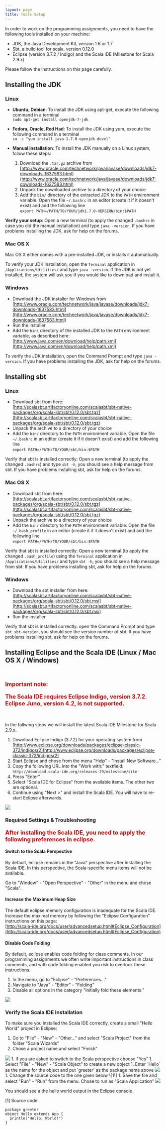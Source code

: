 ```yaml
---
layout: page
title: Tools Setup
---
```


<style type="text/css">
.bigwarn {
  color: #D00000;
  font-weight: bold;
  font-size: 1.3em;
  font-height: 100%;
}
</style>


In order to work on the programming assignments, you need to have the following tools installed on your machine:

 - JDK, the Java Development Kit, version 1.6 or 1.7
 - Sbt, a build tool for scala, version 0.12.0
 - Eclipse (version 3.7.2 / Indigo) and the Scala IDE (Milestone for Scala 2.9.x)

Please follow the instructions on this page carefully.

## Installing the JDK

### Linux
* **Ubuntu, Debian**: To install the JDK using apt-get, execute the following command in a terminal  
`sudo apt-get install openjdk-7-jdk`

* **Fedora, Oracle, Red Had**: To install the JDK using yum, execute the following command in a terminal  
`su -c "yum install java-1.7.0-openjdk-devel"`

* **Manual Installation**: To install the JDK manually on a Linux system, follow these steps:

  1. Download the `.tar.gz` archive from [http://www.oracle.com/technetwork/java/javase/downloads/jdk7-downloads-1637583.html](http://www.oracle.com/technetwork/java/javase/downloads/jdk7-downloads-1637583.html)
  1. Unpack the downloaded archive to a directory of your choice
  1. Add the `bin/` directory of the extracted JDK to the `PATH` environment variable. Open the file `~/.bashrc` in an editor (create it if it doesn't exist) and add the following line  
  ```export PATH=/PATH/TO/YOUR/jdk1.7.0-VERSION/bin:$PATH```

**Verify your setup**: Open a new terminal (to apply the changed `.bashrc` in case you did the manual installation) and type `java -version`. If you have problems installing the JDK, ask for help on the forums.


### Mac OS X
Mac OS X either comes with a pre-installed JDK, or installs it automatically.

To verify your JDK installation, open the `Terminal` application in `/Applications/Utilities/` and type `java -version`. If the JDK is not yet installed, the system will ask you if you would like to download and install it.

### Windows

 - Download the JDK installer for Windows from [http://www.oracle.com/technetwork/java/javase/downloads/jdk7-downloads-1637583.html](http://www.oracle.com/technetwork/java/javase/downloads/jdk7-downloads-1637583.html)
 - Run the installer
 - Add the `bin\` directory of the installed JDK to the `PATH` environment variable, as described here: [http://www.java.com/en/download/help/path.xml](http://www.java.com/en/download/help/path.xml)

To verify the JDK installation, open the Command Prompt and type `java -version`. If you have problems installing the JDK, ask for help on the forums.


## Installing sbt

### Linux

 - Download sbt from here: [http://scalasbt.artifactoryonline.com/scalasbt/sbt-native-packages/org/scala-sbt/sbt/0.12.0/sbt.tgz](http://scalasbt.artifactoryonline.com/scalasbt/sbt-native-packages/org/scala-sbt/sbt/0.12.0/sbt.tgz)
 - Unpack the archive to a directory of your choice
 - Add the `bin/` directory to the `PATH` environment variable. Open the file `~/.bashrc` in an editor (create it if it doesn't exist) and add the following line  
```export PATH=/PATH/TO/YOUR/sbt/bin:$PATH```

Verify that sbt is installed correctly: Open a new terminal (to apply the changed `.bashrc`) and type `sbt -h`, you should see a help message from sbt. If you have problems installing sbt, ask for help on the forums.

### Mac OS X

 - Download sbt from here: [http://scalasbt.artifactoryonline.com/scalasbt/sbt-native-packages/org/scala-sbt/sbt/0.12.0/sbt.tgz](http://scalasbt.artifactoryonline.com/scalasbt/sbt-native-packages/org/scala-sbt/sbt/0.12.0/sbt.tgz)
 - Unpack the archive to a directory of your choice
 - Add the `bin/` directory to the `PATH` environment variable. Open the file `~/.bash_profile` in an editor (create it if it doesn't exist) and add the following line  
```export PATH=/PATH/TO/YOUR/sbt/bin:$PATH```

Verify that sbt is installed correctly: Open a new terminal (to apply the changed `.bash_profile`) using the `Terminal` application in `/Applications/Utilities/` and type `sbt -h`, you should see a help message from sbt. If you have problems installing sbt, ask for help on the forums.

### Windows

 - Download the sbt installer from here: [http://scalasbt.artifactoryonline.com/scalasbt/sbt-native-packages/org/scala-sbt/sbt/0.12.0/sbt.msi](http://scalasbt.artifactoryonline.com/scalasbt/sbt-native-packages/org/scala-sbt/sbt/0.12.0/sbt.msi)
 - Run the installer

Verify that sbt is installed correctly: open the Command Prompt and type `sbt sbt-version`, you should see the version number of sbt. If you have problems installing sbt, ask for help on the forums.


## Installing Eclipse and the Scala IDE (Linux / Mac OS X / Windows)

<p>&nbsp;</p>
<p class="bigwarn">Important note:</p>
<p class="bigwarn">The Scala IDE requires Eclipse Indigo, version 3.7.2. Eclipse Juno, version 4.2, is not supported.</p>
<p>&nbsp;</p>

In the follwing steps we will install the latest Scala IDE Milestone for Scala 2.9.x.

1. Download Eclipse Indigo (3.7.2) for your operating system from [http://www.eclipse.org/downloads/packages/eclipse-classic-372/indigosr2](http://www.eclipse.org/downloads/packages/eclipse-classic-372/indigosr2)
1. Start Eclipse and chose from the menu "Help" - "Install New Software..."
1. Copy the following URL into the "Work with:" textfield: `http://download.scala-ide.org/releases-29/milestone/site`
1. Press "Enter"
1. Select "Scala IDE for Eclipse" from the available items. The other two are optional.
1. Continue using "Next >" and install the Scala IDE. You will have to re-start Eclipse afterwards.


<p><img src="https://raw.github.com/lrytz/progfun-wiki/gh-pages/images/eclipse-install.png"/></p>


### Required Settings & Troubleshooting

<p class="bigwarn">After installing the Scala IDE, you need to apply the following preferences in eclipse.</p>


#### Switch to the Scala Perspective

By default, eclipse remains in the "Java" perspective after installing the Scala IDE. In this perspective, the Scala-specific menu items will not be available.

Go to "Window" - "Open Perspective" - "Other" in the menu and chose "Scala".


#### Increase the Maximum Heap Size

The default eclipse memory configuration is inadequate for the Scala IDE. Increase the maximal memory by following the "Eclipse Configuration" instructions on this page:  
[http://scala-ide.org/docs/user/advancedsetup.html#Eclipse_Configuration](http://scala-ide.org/docs/user/advancedsetup.html#Eclipse_Configuration)


#### Disable Code Folding

By default, eclipse enables code folding for class comments. In our programming assignments we often write important instructions in class comments, and with code folding enabled you risk to overlook these instructions.

1. In the menu, go to "Eclipse" - "Preferences..."
1. Navigate to "Java" - "Editor" - "Folding"
1. Disable all options in the category "Initially fold these elements:"

<p><img src="https://raw.github.com/lrytz/progfun-wiki/gh-pages/images/eclipse-folding.png"/></p>




### Verify the Scala IDE Installation
To make sure you installed the Scala IDE correctly, create a small "Hello World" project in Eclipse:

1. Go to "File" - "New" - "Other..." and select "Scala Project" from the folder "Scala Wizards"
1. Chose a project name and select "Finish"  
  <img src="https://raw.github.com/lrytz/progfun-wiki/gh-pages/images/eclipse-new-project.png"/>
1. If you are asked to switch to the Scala perspective choose "Yes"
1. Select "File" - "New" - "Scala Object" to create a new object
1. Enter `Hello` as the name for the object and put `greeter` as the package name above  
  <img src="https://raw.github.com/lrytz/progfun-wiki/gh-pages/images/eclipse-new-object.png"/>
1. Change the source code to the one given below \[1\]
1. Save the file and select "Run" - "Run" from the menu. Chose to run as "Scala Application"  
  <img src="https://raw.github.com/lrytz/progfun-wiki/gh-pages/images/eclipse-run-as.png"/>


You should see a the hello world output in the Eclipse console.

\[1\] Source code

    package greeter
    object Hello extends App {
      println("Hello, World!")
    }
